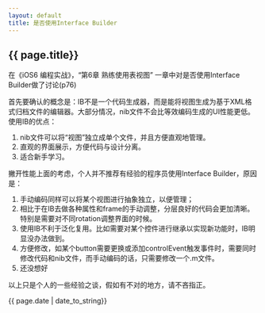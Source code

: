 ```yaml
---
layout: default
title: 是否使用Interface Builder
---
```


<h2>{{ page.title}}</h2>

<p>在《iOS6 编程实战》，“第6章 熟练使用表视图” 一章中对是否使用Interface Builder做了讨论(p76)

首先要确认的概念是：IB不是一个代码生成器，而是能将视图生成为基于XML格式归档文件的编辑器。大部分情况，nib文件不会比等效编码生成的UI性能更低。使用IB的优点：
<ol>
	<li><span style="line-height: 14px;">nib文件可以将“视图”独立成单个文件，并且方便直观地管理。</span></li>
	<li>直观的界面展示，方便代码与设计分离。</li>
	<li>适合新手学习。</li>
</ol>
撇开性能上面的考虑，个人并不推荐有经验的程序员使用Interface Builder，原因是：
<ol>
	<li><span style="line-height: 14px;">手动编码同样可以将某个视图进行抽象独立，以便管理；</span></li>
	<li>相比于在IB去做各种属性和frame的手动调整，分层良好的代码会更加清晰。特别是需要对不同rotation调整界面的时候。</li>
	<li>使用IB不利于泛化复用。比如需要对某个控件进行继承以实现新功能时，IB明显没办法做到。</li>
	<li>方便修改，如某个button需要更换或添加controlEvent触发事件时，需要同时修改代码和nib文件，而手动编码的话，只需要修改一个.m文件。</li>
	<li>还没想好</li>
</ol>
以上只是个人的一些经验之谈，假如有不对的地方，请不吝指正。
</p>
<p>{{ page.date | date_to_string}}</p>
